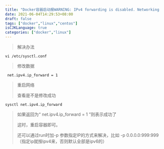 ```yaml
---
title: "Docker容器启动报WARNING: IPv4 forwarding is disabled. Networking will not work"
date: 2021-06-04T14:29:53+08:00
draft: false
tags: ["docker","linux","centos"]
isCJKLanguage: true
categories: ["docker","linux"]
---
```


> 解决办法

```shell
vi /etc/sysctl.conf
```

> 修改数据

```shell
 net.ipv4.ip_forward = 1
```

> 重启网络
>
> 查看是不是修改成功

```shell
sysctl net.ipv4.ip_forward
```

> 如果返回为“ net.ipv4.ip_forward = 1 ”则表示成功了
>
> 这时，重启容器即可。
>
> 还可以通过run时加-p 参数指定IP的方式来解决，比如 -p 0.0.0.0:999:999（指定ip就按ipv4来，否则默认全部是ipv6的）
